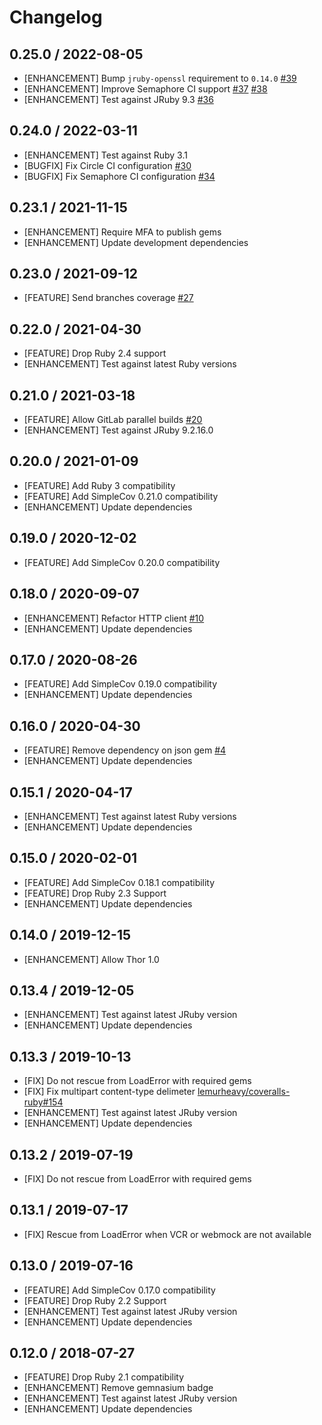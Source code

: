 # Changelog

## 0.25.0 / 2022-08-05

* [ENHANCEMENT] Bump `jruby-openssl` requirement to `0.14.0` [#39](https://github.com/tagliala/coveralls-ruby-reborn/pull/39)
* [ENHANCEMENT] Improve Semaphore CI support [#37](https://github.com/tagliala/coveralls-ruby-reborn/pull/37) [#38](https://github.com/tagliala/coveralls-ruby-reborn/pull/38)
* [ENHANCEMENT] Test against JRuby 9.3 [#36](https://github.com/tagliala/coveralls-ruby-reborn/pull/36)

## 0.24.0 / 2022-03-11

* [ENHANCEMENT] Test against Ruby 3.1
* [BUGFIX] Fix Circle CI configuration [#30](https://github.com/tagliala/coveralls-ruby-reborn/issues/30)
* [BUGFIX] Fix Semaphore CI configuration [#34](https://github.com/tagliala/coveralls-ruby-reborn/pull/34)

## 0.23.1 / 2021-11-15

* [ENHANCEMENT] Require MFA to publish gems
* [ENHANCEMENT] Update development dependencies

## 0.23.0 / 2021-09-12

* [FEATURE] Send branches coverage [#27](https://github.com/tagliala/coveralls-ruby-reborn/pull/27)

## 0.22.0 / 2021-04-30

* [FEATURE] Drop Ruby 2.4 support
* [ENHANCEMENT] Test against latest Ruby versions

## 0.21.0 / 2021-03-18

* [FEATURE] Allow GitLab parallel builds [#20](https://github.com/tagliala/coveralls-ruby-reborn/pull/20)
* [ENHANCEMENT] Test against JRuby 9.2.16.0

## 0.20.0 / 2021-01-09

* [FEATURE] Add Ruby 3 compatibility
* [FEATURE] Add SimpleCov 0.21.0 compatibility
* [ENHANCEMENT] Update dependencies

## 0.19.0 / 2020-12-02

* [FEATURE] Add SimpleCov 0.20.0 compatibility

## 0.18.0 / 2020-09-07

* [ENHANCEMENT] Refactor HTTP client [#10](https://github.com/tagliala/coveralls-ruby-reborn/pull/10)
* [ENHANCEMENT] Update dependencies

## 0.17.0 / 2020-08-26

* [FEATURE] Add SimpleCov 0.19.0 compatibility
* [ENHANCEMENT] Update dependencies

## 0.16.0 / 2020-04-30

* [FEATURE] Remove dependency on json gem [#4](https://github.com/tagliala/coveralls-ruby-reborn/pull/4)
* [ENHANCEMENT] Update dependencies

## 0.15.1 / 2020-04-17

* [ENHANCEMENT] Test against latest Ruby versions
* [ENHANCEMENT] Update dependencies

## 0.15.0 / 2020-02-01

* [FEATURE] Add SimpleCov 0.18.1 compatibility
* [FEATURE] Drop Ruby 2.3 Support
* [ENHANCEMENT] Update dependencies

## 0.14.0 / 2019-12-15

* [ENHANCEMENT] Allow Thor 1.0

## 0.13.4 / 2019-12-05

* [ENHANCEMENT] Test against latest JRuby version
* [ENHANCEMENT] Update dependencies

## 0.13.3 / 2019-10-13

* [FIX] Do not rescue from LoadError with required gems
* [FIX] Fix multipart content-type delimeter [lemurheavy/coveralls-ruby#154](https://github.com/lemurheavy/coveralls-ruby/pull/154)
* [ENHANCEMENT] Test against latest JRuby version
* [ENHANCEMENT] Update dependencies

## 0.13.2 / 2019-07-19

* [FIX] Do not rescue from LoadError with required gems

## 0.13.1 / 2019-07-17

* [FIX] Rescue from LoadError when VCR or webmock are not available

## 0.13.0 / 2019-07-16

* [FEATURE] Add SimpleCov 0.17.0 compatibility
* [FEATURE] Drop Ruby 2.2 Support
* [ENHANCEMENT] Test against latest JRuby version
* [ENHANCEMENT] Update dependencies

## 0.12.0 / 2018-07-27

* [FEATURE] Drop Ruby 2.1 compatibility
* [ENHANCEMENT] Remove gemnasium badge
* [ENHANCEMENT] Test against latest JRuby version
* [ENHANCEMENT] Update dependencies
